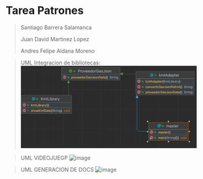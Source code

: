 # Tarea Patrones
>Santiago Barrera Salamanca
> 
>Juan David Martinez Lopez
> 
> Andres Felipe Aldana Moreno

> UML Integracion de bibliotecas: 
> ![img.png](images%2Fimg.png)

>UML VIDEOJUEGP
>![image](https://github.com/Sanbarrera9090/tareaPatrones/assets/98998448/3d57092c-9e17-493a-86b8-b5905bf7760c)

>UML GENERACION DE DOCS
>![image](https://github.com/Sanbarrera9090/tareaPatrones/assets/98998448/7da5b3af-4607-44ab-b4d1-8c4fedbedcb7)
